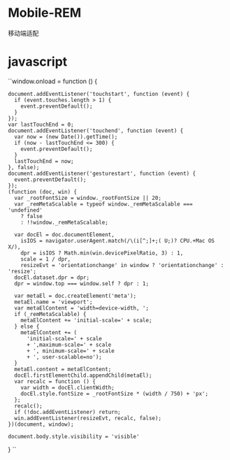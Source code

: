 # Mobile-REM
移动端适配

# javascript
``window.onload = function () {

    document.addEventListener('touchstart', function (event) {
      if (event.touches.length > 1) {
        event.preventDefault();
      }
    });
    var lastTouchEnd = 0;
    document.addEventListener('touchend', function (event) {
      var now = (new Date()).getTime();
      if (now - lastTouchEnd <= 300) {
        event.preventDefault();
      }
      lastTouchEnd = now;
    }, false);
    document.addEventListener('gesturestart', function (event) {
      event.preventDefault();
    });
    (function (doc, win) {
      var _rootFontSize = window._rootFontSize || 20;
      var _remMetaScalable = typeof window._remMetaScalable === 'undefined'
        ? false
        : !!window._remMetaScalable;
        
      var docEl = doc.documentElement,
        isIOS = navigator.userAgent.match(/\(i[^;]+;( U;)? CPU.+Mac OS X/),
        dpr = isIOS ? Math.min(win.devicePixelRatio, 3) : 1,
        scale = 1 / dpr,
        resizeEvt = 'orientationchange' in window ? 'orientationchange' : 'resize';
      docEl.dataset.dpr = dpr;
      dpr = window.top === window.self ? dpr : 1;

      var metaEl = doc.createElement('meta');
      metaEl.name = 'viewport';
      var metaElContent = 'width=device-width, ';
      if (_remMetaScalable) {
        metaElContent += 'initial-scale=' + scale;
      } else {
        metaElContent += (
          'initial-scale=' + scale
          + ',maximum-scale=' + scale
          + ', minimum-scale=' + scale
          + ', user-scalable=no');
      }
      metaEl.content = metaElContent;
      docEl.firstElementChild.appendChild(metaEl);
      var recalc = function () {
        var width = docEl.clientWidth;
        docEl.style.fontSize = _rootFontSize * (width / 750) + 'px';
      };
      recalc();
      if (!doc.addEventListener) return;
      win.addEventListener(resizeEvt, recalc, false);
    })(document, window);

    document.body.style.visibility = 'visible'
  }
  ``
